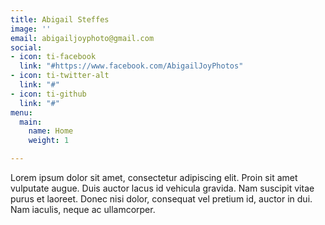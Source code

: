 ```yaml
---
title: Abigail Steffes
image: ''
email: abigailjoyphoto@gmail.com
social:
- icon: ti-facebook
  link: "#https://www.facebook.com/AbigailJoyPhotos"
- icon: ti-twitter-alt
  link: "#"
- icon: ti-github
  link: "#"
menu:
  main:
    name: Home
    weight: 1

---
```

Lorem ipsum dolor sit amet, consectetur adipiscing elit. Proin sit amet vulputate augue. Duis auctor lacus id vehicula gravida. Nam suscipit vitae purus et laoreet.
Donec nisi dolor, consequat vel pretium id, auctor in dui. Nam iaculis, neque ac ullamcorper.